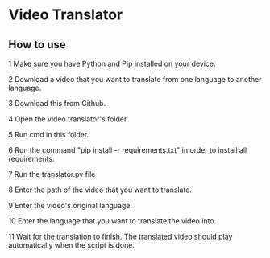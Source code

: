 # Video Translator

How to use
-----------

1 Make sure you have Python and Pip installed on your device.

2 Download a video that you want to translate from one language to another language.

3 Download this from Github.

4 Open the video translator's folder.

5 Run cmd in this folder.

6 Run the command "pip install -r requirements.txt" in order to install all requirements.

7 Run the translator.py file

8 Enter the path of the video that you want to translate.

9 Enter the video's original language.

10 Enter the language that you want to translate the video into.

11 Wait for the translation to finish. The translated video should play automatically when the script is done.
